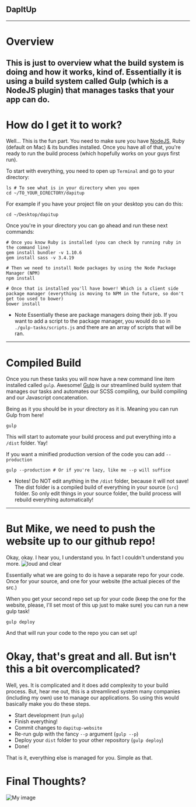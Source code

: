 ## DapItUp
---

# Overview
This is just to overview what the build system is doing and how it works, kind of.
Essentially it is using a build system called Gulp (which is a NodeJS plugin) that manages tasks that your app can do.
---

# How do I get it to work?
Well... This is the fun part.
You need to make sure you have [NodeJS](https://nodejs.org/en/), Ruby (default on Mac) & its bundles installed.
Once you have all of that, you're ready to run the build process (which hopefully works on your guys first run).

To start with everything, you need to open up `Terminal` and go to your directory:
```
ls # To see what is in your directory when you open
cd ~/TO_YOUR_DIRECTORY/dapitup
```

For example if you have your project file on your desktop you can do this:
```
cd ~/Desktop/dapitup
```

Once you're in your directory you can go ahead and run these next commands:
```
# Once you know Ruby is installed (you can check by running ruby in the command line)
gem install bundler -v 1.10.6
gem install sass -v 3.4.19

# Then we need to install Node packages by using the Node Package Manager (NPM)
npm install

# Once that is installed you'll have bower! Which is a client side package manager (everything is moving to NPM in the future, so don't get too used to bower)
bower install
```

* Note
Essentially these are package managers doing their job. If you want to add a script to the package manager, you would do so in `./gulp-tasks/scripts.js` and there are an array of scripts that will be ran.
---

# Compiled Build
Once you run these tasks you will now have a new command line item installed called `gulp`. Awesome! [Gulp](http://gulpjs.com/) is our streamlined build system that manages our tasks and automates our SCSS compiling, our build compiling and our Javascript concatenation.

Being as it you should be in your directory as it is. Meaning you can run Gulp from here!

```
gulp
```
This will start to automate your build process and put everything into a `/dist` folder. Yay!

If you want a minified production version of the code you can add `--production`
```
gulp --production # Or if you're lazy, like me --p will suffice
```

* Notes!
Do NOT edit anything in the `/dist` folder, because it will not save! The dist folder is a compiled build of everything in your source (`src`) folder. So only edit things in your source folder, the build process will rebuild everything automatically!
---

# But Mike, we need to push the website up to our github repo!
Okay, okay. I hear you, I understand you. In fact I couldn't understand you more.
![loud and clear](https://media.giphy.com/media/JBX6uzBGsq4z6/giphy.gif)

Essentially what we are going to do is have a separate repo for your code. Once for your source, and one for your website (the actual pieces of the src.)

When you get your second repo set up for your code (keep the one for the website, please, I'll set most of this up just to make sure) you can run a new gulp task!

```
gulp deploy
```
And that will run your code to the repo you can set up!

# Okay, that's great and all. But isn't this a bit overcomplicated?
Well, yes. It is complicated and it does add complexity to your build process. But, hear me out, this is a streamlined system many companies (including my own) use to manage our applications. So using this would basically make you do these steps.

* Start development (run `gulp`)
* Finish everything!
* Commit changes to `dapitup-website`
* Re-run gulp with the fancy `--p` argument (`gulp --p`)
* Deploy your `dist` folder to your other repository (`gulp deploy`)
* Done!

That is it, everything else is managed for you. Simple as that.


# Final Thoughts?
![My image](https://media.giphy.com/media/9MNH93c2V3O24/giphy.gif)
